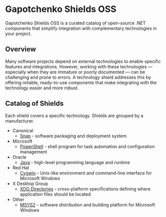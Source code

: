 # Gapotchenko Shields OSS

Gapotchenko Shields OSS is a curated catalog of open-source .NET components that simplify integration with complementary technologies in your project.

## Overview

Many software projects depend on external technologies to enable specific features and integrations.
However, working with these technologies — especially when they are immature or poorly documented — can be challenging and prone to errors.
A technology shield addresses this by offering reliable, ready-to-use components that make integrating with the technology easier and more robust.

## Catalog of Shields

Each shield covers a specific technology.
Shields are grouped by a manufacturer.

- Canonical
    - [Snap](Catalog/Canonical/Snap) - software packaging and deployment system
- Microsoft
    - [PowerShell](Catalog/Microsoft/PowerShell) - shell program for task automation and configuration management
- Oracle
    - [Java](Catalog/Oracle/Java) - high-level programming language and runtime
- Red Hat
    - [Cygwin](Catalog/Red%20Hat/Cygwin) - Unix-like environment and command-line interface for Microsoft Windows
- X Desktop Group
    - [XDG Directories](Catalog/X%20Desktop%20Group/Directories) - cross-platform specifications defining where application files should be located
- Other
  - [MSYS2](Catalog/Other/MSYS2) - software distribution and building platform for Microsoft Windows
 
